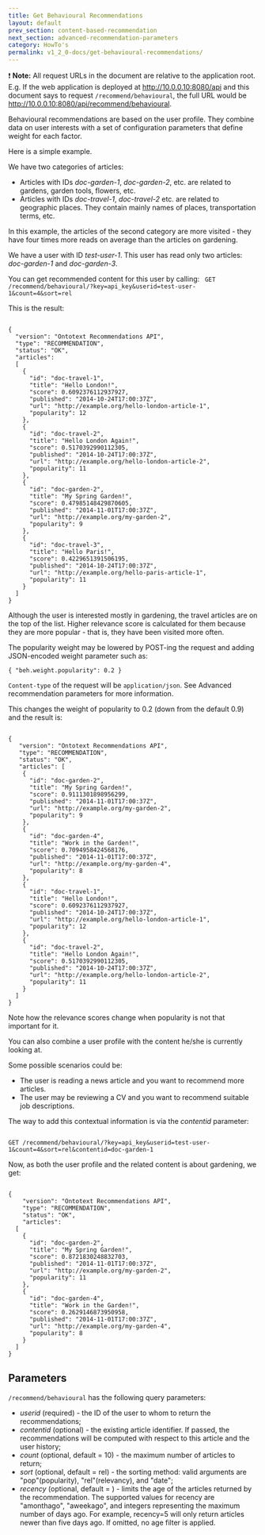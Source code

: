 ```yaml
---
title: Get Behavioural Recommendations
layout: default
prev_section: content-based-recommendation
next_section: advanced-recommendation-parameters
category: HowTo's
permalink: v1_2_0-docs/get-behavioural-recommendations/
---
```

:exclamation: **Note:** All request URLs in the document are relative to the application root. E.g. If the web application is deployed at http://10.0.0.10:8080/api and this document says to request `/recommend/behavioural`, the full URL would be http://10.0.0.10:8080/api/recommend/behavioural.

Behavioural recommendations are based on the user profile. They combine data on user interests with a set of configuration parameters that define weight for each factor.

Here is a simple example.

We have two categories of articles:
- Articles with IDs *doc-garden-1*, *doc-garden-2*, etc. are related to gardens, garden tools, flowers, etc.
- Articles with IDs *doc-travel-1*, *doc-travel-2* etc. are related to geographic places. They contain mainly names of places, transportation terms, etc.

In this example, the articles of the second category are more visited - they have four times more reads on average than the articles on gardening.

We have a user with ID *test-user-1*. This user has read only two articles: *doc-garden-1* and *doc-garden-3*.

You can get recommended content for this user by calling:
<code>
GET /recommend/behavioural/?key=api_key&userid=test-user-1&count=4&sort=rel
</code>

This is the result:
<pre><code>
{
  "version": "Ontotext Recommendations API",
  "type": "RECOMMENDATION",
  "status": "OK",
  "articles":
  [
    {
      "id": "doc-travel-1",
      "title": "Hello London!",
      "score": 0.6092376112937927,
      "published": "2014-10-24T17:00:37Z",
      "url": "http://example.org/hello-london-article-1",
      "popularity": 12
    },
    {
      "id": "doc-travel-2",
      "title": "Hello London Again!",
      "score": 0.5170392990112305,
      "published": "2014-10-24T17:00:37Z",
      "url": "http://example.org/hello-london-article-2",
      "popularity": 11
    },
    {
      "id": "doc-garden-2",
      "title": "My Spring Garden!",
      "score": 0.47985148429870605,
      "published": "2014-11-01T17:00:37Z",
      "url": "http://example.org/my-garden-2",
      "popularity": 9
    },
    {
      "id": "doc-travel-3",
      "title": "Hello Paris!",
      "score": 0.4229651391506195,
      "published": "2014-10-24T17:00:37Z",
      "url": "http://example.org/hello-paris-article-1",
      "popularity": 11
    }
  ]
}
</code></pre>

Although the user is interested mostly in gardening, the travel articles are on the top of the list. Higher relevance score is calculated for them because they are more popular - that is, they have been visited more often.

The popularity weight may be lowered by POST-ing the request and adding JSON-encoded weight parameter such as:

`{ "beh.weight.popularity": 0.2 }`


`Content-type` of the request will be `application/json`. See Advanced recommendation parameters for more information.

This changes the weight of popularity to 0.2 (down from the default 0.9) and the result is:

<pre><code>
{
   "version": "Ontotext Recommendations API",
   "type": "RECOMMENDATION",
   "status": "OK",
   "articles": [
    {
      "id": "doc-garden-2",
      "title": "My Spring Garden!",
      "score": 0.9111301898956299,
      "published": "2014-11-01T17:00:37Z",
      "url": "http://example.org/my-garden-2",
      "popularity": 9
    },
    {
      "id": "doc-garden-4",
      "title": "Work in the Garden!",
      "score": 0.7094958424568176,
      "published": "2014-11-01T17:00:37Z",
      "url": "http://example.org/my-garden-4",
      "popularity": 8
    },
    {
      "id": "doc-travel-1",
      "title": "Hello London!",
      "score": 0.6092376112937927,
      "published": "2014-10-24T17:00:37Z",
      "url": "http://example.org/hello-london-article-1",
      "popularity": 12
    },
    {
      "id": "doc-travel-2",
      "title": "Hello London Again!",
      "score": 0.5170392990112305,
      "published": "2014-10-24T17:00:37Z",
      "url": "http://example.org/hello-london-article-2",
      "popularity": 11
    }
  ]
}
</code></pre>

Note how the relevance scores change when popularity is not that important for it.

You can also combine a user profile with the content he/she is currently looking at.

Some possible scenarios could be:
- The user is reading a news article and you want to recommend more articles.
- The user may be reviewing a CV and you want to recommend suitable job descriptions.

The way to add this contextual information is via the *contentid* parameter:

<code>
GET /recommend/behavioural/?key=api_key&amp;userid=test-user-1&amp;count=4&amp;sort=rel&amp;contentid=doc-garden-1
</code>


Now, as both the user profile and the related content is about gardening, we get:

<pre><code>
{
    "version": "Ontotext Recommendations API",
    "type": "RECOMMENDATION",
    "status": "OK",
    "articles":
  [
    {
      "id": "doc-garden-2",
      "title": "My Spring Garden!",
      "score": 0.8721830248832703,
      "published": "2014-11-01T17:00:37Z",
      "url": "http://example.org/my-garden-2",
      "popularity": 11
    },
    {
      "id": "doc-garden-4",
      "title": "Work in the Garden!",
      "score": 0.2629146873950958,
      "published": "2014-11-01T17:00:37Z",
      "url": "http://example.org/my-garden-4",
      "popularity": 8
    }
  ]
}
</code></pre>

## Parameters

`/recommend/behavioural` has the following query parameters:

- *userid* (required) - the ID of the user to whom to return the recommendations;
- *contentid* (optional) - the existing article identifier. If passed, the recommendations will be computed with respect to this article and the user history;
- *count* (optional, default = 10) - the maximum number of articles to return;
- *sort* (optional, default = rel) - the sorting method: valid arguments are "pop"(popularity), "rel"(relevancy), and "date";
- *recency* (optional, default = <empty>) - limits the age of the articles returned by the recommendation. The supported values for recency are "amonthago", "aweekago", and integers representing the maximum number of days ago. For example, recency=5 will only return articles newer than five days ago. If omitted, no age filter is applied.
